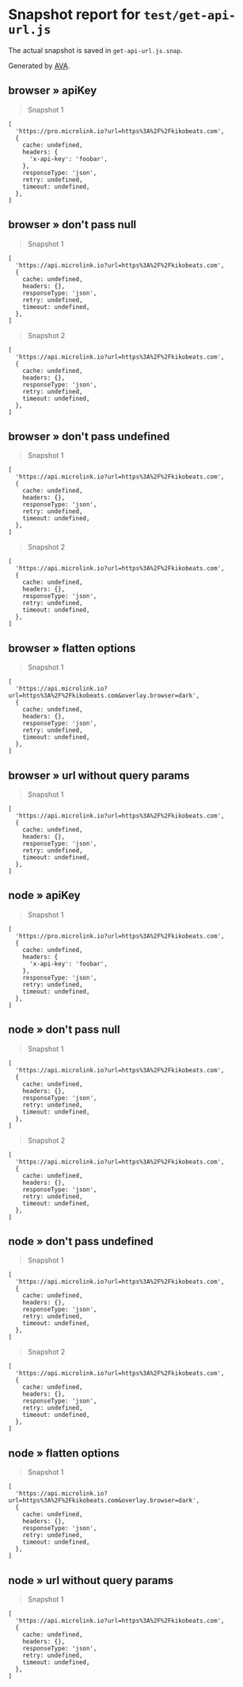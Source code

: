 # Snapshot report for `test/get-api-url.js`

The actual snapshot is saved in `get-api-url.js.snap`.

Generated by [AVA](https://avajs.dev).

## browser » apiKey

> Snapshot 1

    [
      'https://pro.microlink.io?url=https%3A%2F%2Fkikobeats.com',
      {
        cache: undefined,
        headers: {
          'x-api-key': 'foobar',
        },
        responseType: 'json',
        retry: undefined,
        timeout: undefined,
      },
    ]

## browser » don't pass null

> Snapshot 1

    [
      'https://api.microlink.io?url=https%3A%2F%2Fkikobeats.com',
      {
        cache: undefined,
        headers: {},
        responseType: 'json',
        retry: undefined,
        timeout: undefined,
      },
    ]

> Snapshot 2

    [
      'https://api.microlink.io?url=https%3A%2F%2Fkikobeats.com',
      {
        cache: undefined,
        headers: {},
        responseType: 'json',
        retry: undefined,
        timeout: undefined,
      },
    ]

## browser » don't pass undefined

> Snapshot 1

    [
      'https://api.microlink.io?url=https%3A%2F%2Fkikobeats.com',
      {
        cache: undefined,
        headers: {},
        responseType: 'json',
        retry: undefined,
        timeout: undefined,
      },
    ]

> Snapshot 2

    [
      'https://api.microlink.io?url=https%3A%2F%2Fkikobeats.com',
      {
        cache: undefined,
        headers: {},
        responseType: 'json',
        retry: undefined,
        timeout: undefined,
      },
    ]

## browser » flatten options

> Snapshot 1

    [
      'https://api.microlink.io?url=https%3A%2F%2Fkikobeats.com&overlay.browser=dark',
      {
        cache: undefined,
        headers: {},
        responseType: 'json',
        retry: undefined,
        timeout: undefined,
      },
    ]

## browser » url without query params

> Snapshot 1

    [
      'https://api.microlink.io?url=https%3A%2F%2Fkikobeats.com',
      {
        cache: undefined,
        headers: {},
        responseType: 'json',
        retry: undefined,
        timeout: undefined,
      },
    ]

## node » apiKey

> Snapshot 1

    [
      'https://pro.microlink.io?url=https%3A%2F%2Fkikobeats.com',
      {
        cache: undefined,
        headers: {
          'x-api-key': 'foobar',
        },
        responseType: 'json',
        retry: undefined,
        timeout: undefined,
      },
    ]

## node » don't pass null

> Snapshot 1

    [
      'https://api.microlink.io?url=https%3A%2F%2Fkikobeats.com',
      {
        cache: undefined,
        headers: {},
        responseType: 'json',
        retry: undefined,
        timeout: undefined,
      },
    ]

> Snapshot 2

    [
      'https://api.microlink.io?url=https%3A%2F%2Fkikobeats.com',
      {
        cache: undefined,
        headers: {},
        responseType: 'json',
        retry: undefined,
        timeout: undefined,
      },
    ]

## node » don't pass undefined

> Snapshot 1

    [
      'https://api.microlink.io?url=https%3A%2F%2Fkikobeats.com',
      {
        cache: undefined,
        headers: {},
        responseType: 'json',
        retry: undefined,
        timeout: undefined,
      },
    ]

> Snapshot 2

    [
      'https://api.microlink.io?url=https%3A%2F%2Fkikobeats.com',
      {
        cache: undefined,
        headers: {},
        responseType: 'json',
        retry: undefined,
        timeout: undefined,
      },
    ]

## node » flatten options

> Snapshot 1

    [
      'https://api.microlink.io?url=https%3A%2F%2Fkikobeats.com&overlay.browser=dark',
      {
        cache: undefined,
        headers: {},
        responseType: 'json',
        retry: undefined,
        timeout: undefined,
      },
    ]

## node » url without query params

> Snapshot 1

    [
      'https://api.microlink.io?url=https%3A%2F%2Fkikobeats.com',
      {
        cache: undefined,
        headers: {},
        responseType: 'json',
        retry: undefined,
        timeout: undefined,
      },
    ]
